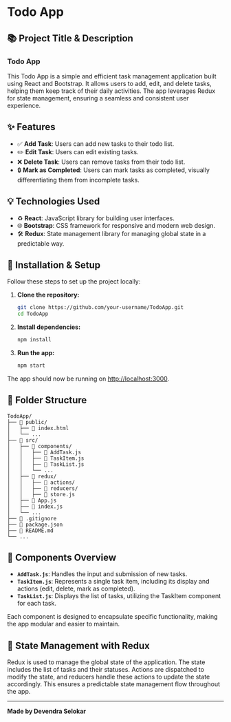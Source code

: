 # Todo App

## 📚 Project Title & Description

### **Todo App**
This Todo App is a simple and efficient task management application built using React and Bootstrap. It allows users to add, edit, and delete tasks, helping them keep track of their daily activities. The app leverages Redux for state management, ensuring a seamless and consistent user experience.

## ✨ Features

- ✅ **Add Task**: Users can add new tasks to their todo list.
- ✏️ **Edit Task**: Users can edit existing tasks.
- ❌ **Delete Task**: Users can remove tasks from their todo list.
- 🔒 **Mark as Completed**: Users can mark tasks as completed, visually differentiating them from incomplete tasks.

## 💡 Technologies Used

- ♻️ **React**: JavaScript library for building user interfaces.
- 🌐 **Bootstrap**: CSS framework for responsive and modern web design.
- 🛠 **Redux**: State management library for managing global state in a predictable way.

## 🔧 Installation & Setup

Follow these steps to set up the project locally:

1. **Clone the repository:**
   ```bash
   git clone https://github.com/your-username/TodoApp.git
   cd TodoApp
   ```
2. **Install dependencies:**
   ```bash
   npm install
   ```
3. **Run the app:**
   ```bash
   npm start
   ```

The app should now be running on [http://localhost:3000](http://localhost:5173).

## 📁 Folder Structure

```
TodoApp/
├── 📂 public/
│   ├── 📄 index.html
│   └── ...
├── 📂 src/
│   ├── 📂 components/
│   │   ├── 📄 AddTask.js
│   │   ├── 📄 TaskItem.js
│   │   ├── 📄 TaskList.js
│   │   └── ...
│   ├── 📂 redux/
│   │   ├── 📂 actions/
│   │   ├── 📂 reducers/
│   │   ├── 📄 store.js
│   ├── 📄 App.js
│   ├── 📄 index.js
│   └── ...
├── 📄 .gitignore
├── 📄 package.json
├── 📄 README.md
└── ...
```

## 🔬 Components Overview

- **`AddTask.js`**: Handles the input and submission of new tasks.
- **`TaskItem.js`**: Represents a single task item, including its display and actions (edit, delete, mark as completed).
- **`TaskList.js`**: Displays the list of tasks, utilizing the TaskItem component for each task.

Each component is designed to encapsulate specific functionality, making the app modular and easier to maintain.

## 🎨 State Management with Redux

Redux is used to manage the global state of the application. The state includes the list of tasks and their statuses. Actions are dispatched to modify the state, and reducers handle these actions to update the state accordingly. This ensures a predictable state management flow throughout the app.

---

**Made by Devendra Selokar**